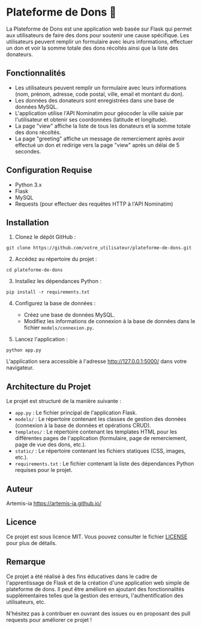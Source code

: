 # Plateforme de Dons 🐳

La Plateforme de Dons est une application web basée sur Flask qui permet aux utilisateurs de faire des dons pour soutenir une cause spécifique. Les utilisateurs peuvent remplir un formulaire avec leurs informations, effectuer un don et voir la somme totale des dons récoltés ainsi que la liste des donateurs.

## Fonctionnalités

- Les utilisateurs peuvent remplir un formulaire avec leurs informations (nom, prénom, adresse, code postal, ville, email et montant du don).
- Les données des donateurs sont enregistrées dans une base de données MySQL.
- L'application utilise l'API Nominatim pour géocoder la ville saisie par l'utilisateur et obtenir ses coordonnées (latitude et longitude).
- La page "view" affiche la liste de tous les donateurs et la somme totale des dons récoltés.
- La page "greeting" affiche un message de remerciement après avoir effectué un don et redirige vers la page "view" après un délai de 5 secondes.

## Configuration Requise

- Python 3.x
- Flask
- MySQL
- Requests (pour effectuer des requêtes HTTP à l'API Nominatim)

## Installation

1. Clonez le dépôt GitHub :

```
git clone https://github.com/votre_utilisateur/plateforme-de-dons.git
```

2. Accédez au répertoire du projet :

```
cd plateforme-de-dons
```

3. Installez les dépendances Python :

```
pip install -r requirements.txt
```

4. Configurez la base de données :

   - Créez une base de données MySQL.
   - Modifiez les informations de connexion à la base de données dans le fichier `models/connexion.py`.

5. Lancez l'application :

```
python app.py
```

L'application sera accessible à l'adresse http://127.0.0.1:5000/ dans votre navigateur.

## Architecture du Projet

Le projet est structuré de la manière suivante :

- `app.py` : Le fichier principal de l'application Flask.
- `models/` : Le répertoire contenant les classes de gestion des données (connexion à la base de données et opérations CRUD).
- `templates/` : Le répertoire contenant les templates HTML pour les différentes pages de l'application (formulaire, page de remerciement, page de vue des dons, etc.).
- `static/` : Le répertoire contenant les fichiers statiques (CSS, images, etc.).
- `requirements.txt` : Le fichier contenant la liste des dépendances Python requises pour le projet.

## Auteur

Artemis-ia
https://artemis-ia.github.io/

## Licence

Ce projet est sous licence MIT. Vous pouvez consulter le fichier [LICENSE](LICENSE) pour plus de détails.

## Remarque

Ce projet a été réalisé à des fins éducatives dans le cadre de l'apprentissage de Flask et de la création d'une application web simple de plateforme de dons. Il peut être amélioré en ajoutant des fonctionnalités supplémentaires telles que la gestion des erreurs, l'authentification des utilisateurs, etc.

N'hésitez pas à contribuer en ouvrant des issues ou en proposant des pull requests pour améliorer ce projet !


